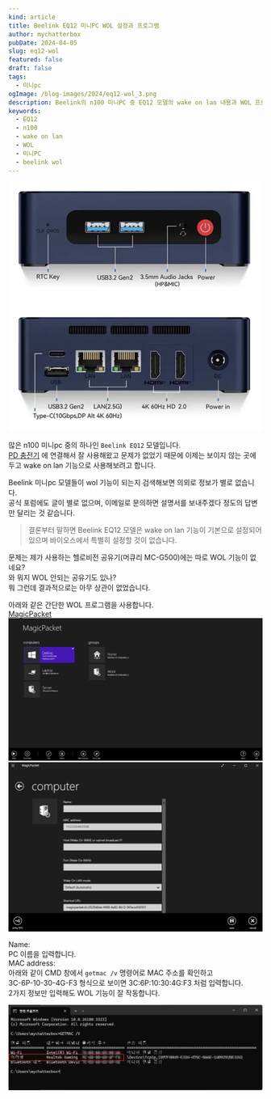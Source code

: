 ```yaml
---
kind: article
title: Beelink EQ12 미니PC WOL 설정과 프로그램
author: mychatterbox
pubDate: 2024-04-05
slug: eq12-wol
featured: false
draft: false
tags:
  - 미니pc
ogImage: /blog-images/2024/eq12-wol_3.png
description: Beelink의 n100 미니PC 중 EQ12 모델의 wake on lan 내용과 WOL 프로그램을 하나 추천합니다.
keywords:
  - EQ12
  - n100
  - wake on lan
  - WOL
  - 미니PC
  - beelink wol
---
```

![eq12](../../assets/blog-images/2024/eq12-wol_1.png)

많은 n100 미니pc 중의 하나인 `Beelink EQ12` 모델입니다.  
[PD 충전기](https://chatter.kr/minipc-pdcharger) 에 연결해서 잘 사용해왔고 문제가 없었기 때문에 이제는 보이지 않는 곳에 두고 wake on lan 기능으로 사용해보려고 합니다.

Beelink 미니pc 모델들이 wol 기능이 되는지 검색해보면 의외로 정보가 별로 없습니다.  
공식 포럼에도 글이 별로 없으며, 이메일로 문의하면 설명서를 보내주겠다 정도의 답변만 달리는 것 같습니다.

>결론부터 말하면 Beelink EQ12 모델은 wake on lan 기능이 기본으로 설정되어 있으며 바이오스에서 특별히 설정할 것이 없습니다.

문제는 제가 사용하는 헬로비전 공유기(머큐리 MC-G500)에는 따로 WOL 기능이 없네요?  
와 뭐지 WOL 안되는 공유기도 있나?  
뭐 그런데 결과적으로는 아무 상관이 없었습니다.  

아래와 같은 간단한 WOL 프로그램을 사용합니다.  
[MagicPacket](https://apps.microsoft.com/detail/9wzdncrcw1mx?hl=ko-kr&gl=KR) 
![MagicPacket](../../assets/blog-images/2024/eq12-wol_3.png)
![mac-address](../../assets/blog-images/2024/eq12-wol_5.png)

Name:  
PC 이름을 입력합니다.  
MAC address:  
아래와 같이 CMD 창에서 `getmac /v` 명령어로 MAC 주소를 확인하고  
3C-6P-10-30-4G-F3 형식으로 보이면 3C:6P:10:30:4G:F3 처럼 입력합니다.  
2가지 정보만 입력해도 WOL 기능이 잘 작동합니다. 

![mac-address](../../assets/blog-images/2024/eq12-wol_4.png)


